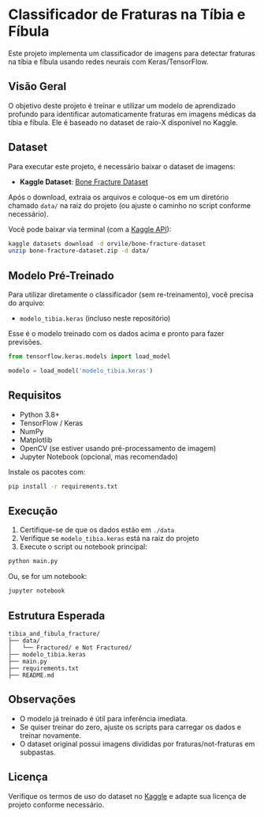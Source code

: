 # Classificador de Fraturas na Tíbia e Fíbula

Este projeto implementa um classificador de imagens para detectar fraturas na tíbia e fíbula usando redes neurais com Keras/TensorFlow.

## Visão Geral

O objetivo deste projeto é treinar e utilizar um modelo de aprendizado profundo para identificar automaticamente fraturas em imagens médicas da tíbia e fíbula. Ele é baseado no dataset de raio-X disponível no Kaggle.

## Dataset

Para executar este projeto, é necessário baixar o dataset de imagens:

- **Kaggle Dataset**: [Bone Fracture Dataset](https://www.kaggle.com/datasets/orvile/bone-fracture-dataset)

Após o download, extraia os arquivos e coloque-os em um diretório chamado `data/` na raiz do projeto (ou ajuste o caminho no script conforme necessário).

Você pode baixar via terminal (com a [Kaggle API](https://github.com/Kaggle/kaggle-api)):

```bash
kaggle datasets download -d orvile/bone-fracture-dataset
unzip bone-fracture-dataset.zip -d data/
```

## Modelo Pré-Treinado

Para utilizar diretamente o classificador (sem re-treinamento), você precisa do arquivo:

- `modelo_tibia.keras` (incluso neste repositório)

Esse é o modelo treinado com os dados acima e pronto para fazer previsões.

```python
from tensorflow.keras.models import load_model

modelo = load_model('modelo_tibia.keras')
```

## Requisitos

- Python 3.8+
- TensorFlow / Keras
- NumPy
- Matplotlib
- OpenCV (se estiver usando pré-processamento de imagem)
- Jupyter Notebook (opcional, mas recomendado)

Instale os pacotes com:

```bash
pip install -r requirements.txt
```

## Execução

1. Certifique-se de que os dados estão em `./data`
2. Verifique se `modelo_tibia.keras` está na raiz do projeto
3. Execute o script ou notebook principal:

```bash
python main.py
```

Ou, se for um notebook:

```bash
jupyter notebook
```

## Estrutura Esperada

```
tibia_and_fibula_fracture/
├── data/
│   └── Fractured/ e Not Fractured/
├── modelo_tibia.keras
├── main.py
├── requirements.txt
├── README.md
```

## Observações

- O modelo já treinado é útil para inferência imediata.
- Se quiser treinar do zero, ajuste os scripts para carregar os dados e treinar novamente.
- O dataset original possui imagens divididas por fraturas/not-fraturas em subpastas.

## Licença

Verifique os termos de uso do dataset no [Kaggle](https://www.kaggle.com/datasets/orvile/bone-fracture-dataset) e adapte sua licença de projeto conforme necessário.


